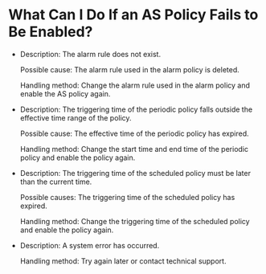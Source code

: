 # What Can I Do If an AS Policy Fails to Be Enabled?<a name="EN-US_TOPIC_0117813177"></a>

-   Description: The alarm rule does not exist.

    Possible cause: The alarm rule used in the alarm policy is deleted.

    Handling method: Change the alarm rule used in the alarm policy and enable the AS policy again.

-   Description: The triggering time of the periodic policy falls outside the effective time range of the policy.

    Possible cause: The effective time of the periodic policy has expired.

    Handling method: Change the start time and end time of the periodic policy and enable the policy again.

-   Description: The triggering time of the scheduled policy must be later than the current time.

    Possible causes: The triggering time of the scheduled policy has expired.

    Handling method: Change the triggering time of the scheduled policy and enable the policy again.

-   Description: A system error has occurred.

    Handling method: Try again later or contact technical support.


